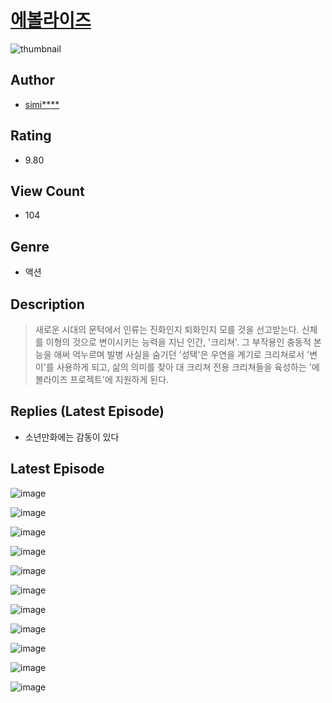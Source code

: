 # [에볼라이즈](https://comic.naver.com/bestChallenge/list?titleId=810935)
![thumbnail](https://image-comic.pstatic.net/user_contents_data/challenge_comic/2023/05/25/358752/upload_3546645610049790566_480x623.jpeg)

## Author
- [simi****](https://comic.naver.com/artistTitle?id=358752)

## Rating
- 9.80

## View Count
- 104

## Genre
- 액션

## Description
> 새로운 시대의 문턱에서 인류는 진화인지 퇴화인지 모를 것을 선고받는다. 신체를 이형의 것으로 변이시키는 능력을 지닌 인간, '크리쳐'. 그 부작용인 충동적 본능을 애써 억누르며 발병 사실을 숨기던 '성택'은 우연을 계기로 크리쳐로서 '변이'를 사용하게 되고, 삶의 의미를 찾아 대 크리쳐 전용 크리쳐들을 육성하는 '에볼라이즈 프로젝트'에 지원하게 된다.

## Replies (Latest Episode)
- 소년만화에는 감동이 있다

## Latest Episode
![image](https://image-comic.pstatic.net/user_contents_data/challenge_comic/2023/05/25/358752/upload_3847541042403881785.jpeg)

![image](https://image-comic.pstatic.net/user_contents_data/challenge_comic/2023/05/25/358752/upload_3904733272757920609.jpeg)

![image](https://image-comic.pstatic.net/user_contents_data/challenge_comic/2023/05/25/358752/upload_7233678620499128676.jpeg)

![image](https://image-comic.pstatic.net/user_contents_data/challenge_comic/2023/05/25/358752/upload_4121183320894748473.jpeg)

![image](https://image-comic.pstatic.net/user_contents_data/challenge_comic/2023/05/25/358752/upload_7378644852049995107.jpeg)

![image](https://image-comic.pstatic.net/user_contents_data/challenge_comic/2023/05/25/358752/upload_3619033066988123237.jpeg)

![image](https://image-comic.pstatic.net/user_contents_data/challenge_comic/2023/05/25/358752/upload_3688508809316216933.jpeg)

![image](https://image-comic.pstatic.net/user_contents_data/challenge_comic/2023/05/25/358752/upload_4063993306612773218.jpeg)

![image](https://image-comic.pstatic.net/user_contents_data/challenge_comic/2023/05/25/358752/upload_7017788417272866403.jpeg)

![image](https://image-comic.pstatic.net/user_contents_data/challenge_comic/2023/05/25/358752/upload_7220456796412064057.jpeg)

![image](https://image-comic.pstatic.net/user_contents_data/challenge_comic/2023/05/25/358752/upload_7305179659810005345.jpeg)
